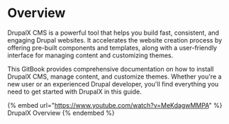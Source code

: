 # Overview

DrupalX CMS is a powerful tool that helps you build fast, consistent, and engaging Drupal websites. It accelerates the website creation process by offering pre-built components and templates, along with a user-friendly interface for managing content and customizing themes.

This GitBook provides comprehensive documentation on how to install DrupalX CMS, manage content, and customize themes. Whether you're a new user or an experienced Drupal developer, you'll find everything you need to get started with DrupalX in this guide.

{% embed url="https://www.youtube.com/watch?v=MeKdagwMMPA" %}
DrupalX Overview
{% endembed %}

